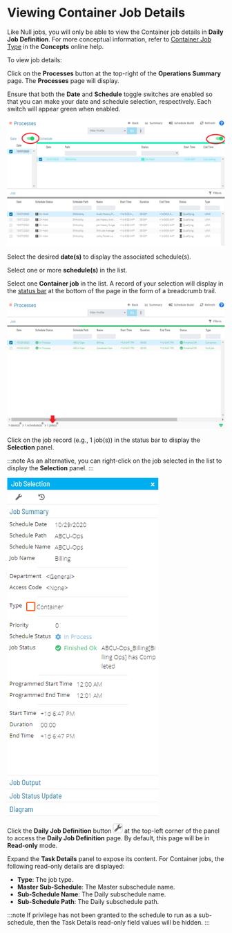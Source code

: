# Viewing Container Job Details

Like Null jobs, you will only be able to view the Container job details
in **Daily Job Definition**. For more conceptual information, refer to
[Container Job Type](../../../job-types/container.md)
 in the **Concepts** online help.

To view job details:

Click on the **Processes** button at the top-right of the **Operations
Summary** page. The **Processes** page will display.

Ensure that both the **Date** and **Schedule** toggle switches are
enabled so that you can make your date and schedule selection,
respectively. Each switch will appear green when enabled.

![Schedule Status Updates Date & Schedule Toggle Switches Enabled](../../../Resources/Images/SM/Schedule-Status-Update_Date&ScheduleToggles.png "Schedule Status Updates Date & Schedule Toggle Switches Enabled")

Select the desired **date(s)** to display the associated schedule(s).

Select one or more **schedule(s)** in the list.

Select one **Container job** in the list. A record of your selection
will display in the [status bar](SM-UI-Layout.md#Status) at the
bottom of the page in the form of a breadcrumb trail.

![Job Processes](../../../Resources/Images/SM/Job-ProcessesContainer.png "Job Processes")

Click on the job record (e.g., 1 job(s)) in the status bar to display
the **Selection** panel.

:::note
As an alternative, you can right-click on the job selected in the list to display the **Selection** panel.
:::

![Job Summary Tab for Container Jobs](../../../Resources/Images/SM/Job-Summary-Tab-(Container).png "Job Summary Tab for Container Jobs")

Click the **Daily Job Definition** button ![Daily Job Definition Button](../../../Resources/Images/SM/Daily-Job-Definition-Button.png "Daily Job Definition Button")
at the top-left corner of the panel to access the **Daily Job
Definition** page. By default, this page will be in **Read-only** mode.

Expand the **Task Details** panel to expose its content. For Container
jobs, the following read-only details are displayed:

- **Type**: The job type.
- **Master Sub-Schedule**: The Master subschedule name.
- **Sub-Schedule Name**: The Daily subschedule name.
- **Sub-Schedule Path**: The Daily subschedule path.

:::note
If privilege has not been granted to the schedule to run as a sub-schedule, then the Task Details read-only field values will be hidden.
:::
